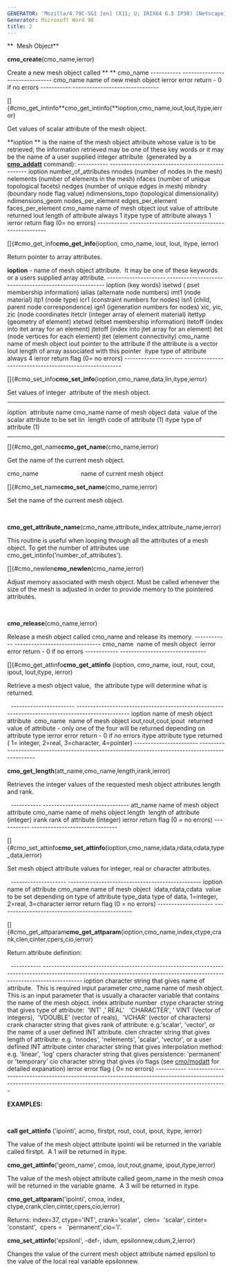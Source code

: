 ```yaml
---
GENERATOR: 'Mozilla/4.79C-SGI [en] (X11; U; IRIX64 6.5 IP30) [Netscape]'
Generator: Microsoft Word 98
title: 2
---
```


**  Mesh Object**

 **cmo\_create**(cmo\_name,ierror)

  Create a new mesh object called ** ** cmo\_name
    ----------- -------------------------------
    cmo\_name   name of new mesh object
    ierror      error return - 0 if no errors
    ----------- -------------------------------
 
 []{#cmo_get_intinfo**cmo\_get\_intinfo(**ioption,cmo\_name,iout,lout,itype,ierror)

  Get values of scalar attribute of the mesh object.

  **ioption ** is the name of the mesh object attribute whose value is
  to be retrieved; the information retrieved may be one of these key
  words or it may be the name of a user supplied integer attribute 
  (generated by a **[cmo\_addatt](commands/cmo/cmo_addatt.md)**
  command):
    ----------- ------------------------------------------------
    ioption     number\_of\_attributes
                nnodes (number of nodes in the mesh)
                nelements (number of elements in the mesh)
                nfaces (number of unique topological facets)
                nedges (number of unique edges in mesh)
                mbndry (boundary node flag value)
                ndimensions\_topo (topological dimensionality)
                ndimensions\_geom
                nodes\_per\_element
                edges\_per\_element
                faces\_per\_element
    cmo\_name   name of mesh object
    iout        value of attribute returned
    lout        length of attribute always 1
    itype       type of attribute always 1
    ierror      return flag (0= no errors)
    ----------- ------------------------------------------------
 
 []{#cmo_get_info**cmo\_get\_info**(ioption, cmo\_name, iout, lout,
 itype, ierror)

  Return pointer to array attributes.

  **ioption** - name of mesh object attribute.  It may be one of these
  keywords or a users supplied array attribute.
    --------------------- -------------------------------------------------------
    ioption (key words)   isetwd ( pset membership information)
                          ialias (alternate node numbers)
                          imt1 (node material)
                          itp1 (node type)
                          icr1 (constraint numbers for nodes)
                          isn1 (child, parent node correspondence)
                          ign1 (igeneration numbers for nodes)
                          xic, yic, zic (node coordinates
                          itetclr (integer array of element material)
                          itettyp (geometry of element)
                          xtetwd (eltset membership information)
                          itetoff (index into itet array for an element)
                          jtetoff (index into jtet array for an element)
                          itet (node vertices for each element)
                          jtet (element connectivity)
    cmo\_name             name of mesh object
    iout                  pointer to the attribute if the attribute is a vector
    lout                  length of array associated with this pointer 
    itype                 type of attribute always 4
    ierror                return flag (0= no errors)
    --------------------- -------------------------------------------------------
 
 []{#cmo_set_info**cmo\_set\_info**(ioption,cmo\_name,data,lin,itype,ierror)

 Set values of integer  attribute of the mesh object.

   ----------- -----------------------------------------
   ioption     attribute name
   cmo\_name   name of mesh object
   data        value of the scalar attribute to be set
   lin         length code of attribute (1)
   itype       type of attribute (1)
   ----------- -----------------------------------------

 []{#cmo_get_name**cmo\_get\_name**(cmo\_name,ierror)

  Get the name of the current mesh object.

  cmo\_name                         name of current mesh object

 []{#cmo_set_name**cmo\_set\_name**(cmo\_name,ierror)

  Set the name of the current mesh object.

  

 **cmo\_get\_attribute\_name**(cmo\_name,attribute\_index,attribute\_name,ierror)

  This routine is useful when looping through all the attributes of a
  mesh object. To get the number of attributes use
  cmo\_get\_intinfo('number\_of\_attributes').

 

 []{#cmo_newlen**cmo\_newlen**(cmo\_name,ierror)

  Adjust memory associated with mesh object. Must be called whenever
  the size of the mesh is adjusted in order to provide memory to the
  pointered attributes.

  

 **cmo\_release**(cmo\_name,ierror)

  Release a mesh object called cmo\_name and release its memory.
    ------------ -------------------------------
    cmo\_name    name of mesh object 
    ierror       error return - 0 if no errors
    ------------ -------------------------------
 
 []{#cmo_get_attinfo**cmo\_get\_attinfo** (ioption, cmo\_name, iout,
 rout, cout, ipout, lout,itype, ierror)

 Retrieve a mesh object value,  the attribute type will determine what
 is returned.

   
    ----------------------- -------------------------------------------------------------------------------------------------
    ioption                 name of mesh object attribute 
    cmo\_name               name of mesh object
    iout,rout,cout,ipout    returned value of attribute - only one of the four will be returned depending on attribute type
    ierror                  error return - 0 if no errors
    itype                   attribute type returned ( 1= integer, 2=real, 3=character, 4=pointer)
    ----------------------- -------------------------------------------------------------------------------------------------
 
 **cmo\_get\_length**(att\_name,cmo\_name,length,irank,ierror)

 Retrieves the integer values of the requested mesh object attributes
 length and rank.

   
    ----------- -------------------------------
    att\_name   name of mesh object attribute
    cmo\_name   name of mehs object
    length      length of attribute (integer)
    irank       rank of attribute (integer)
    ierror      return flag (0 = no errors)
    ----------- -------------------------------
 
 []{#cmo_set_attinfo**cmo\_set\_attinfo**(ioption,cmo\_name,idata,rdata,cdata,type\_data,ierror)

 Set mesh object attribute values for integer, real or character
 attributes.

   
    -------------------- ------------------------------------------------
    ioption              name of attribute
    cmo\_name            name of mesh object 
    idata,rdata,cdata    value to be set depending on type of attribute
    type\_data           type of data, 1=integer, 2=real, 3=character
    ierror               return flag (0 = no errors)
    -------------------- ------------------------------------------------
 
 []{#cmo_get_attparam**cmo\_get\_attparam**(ioption,cmo\_name,index,ctype,crank,clen,cinter,cpers,cio,ierror)

 Return attribute definition:

   
    ----------- --------------------------------------------------------------------------------------------------------------------------------------------------------------------------
    ioption     character string that gives name of attribute.  This is required input parameter
    cmo\_name   name of mesh object. This is an input parameter that is usually a character variable that contains the name of the mesh object.
    index       attribute number 
    ctype       character string that gives type of attribute:  'INT' ,' REAL'   'CHARACTER', ' VINT (Vector of integers),  'VDOUBLE' (vector of reals),  'VCHAR' (vector of characters)
    crank       character string that gives rank of attribute: e.g.'scalar', 'vector', or the name of a user defined INT attribute.
    clen        chracter string that gives length of attribute: e.g. 'nnodes', 'nelements', 'scalar', 'vector', or a user defined INT attribute
    cinter      character string that gives interpolation method: e.g. 'linear', 'log'
    cpers       character string that gives persistence: 'permanent' or 'temporary'
    cio         character string that gives i/o flags (see [cmo/modatt](commands/cmo/cmo_modatt.md) for detailed expanation)
    ierror      error flag ( 0= no errors)
    ----------- --------------------------------------------------------------------------------------------------------------------------------------------------------------------------
 
 **EXAMPLES:**

   

  **call get\_attinfo** ('ipointi', acmo, firstpt, rout, cout, ipout,
  itype, ierror)

  The value of the mesh object attribute ipointi wil be returned in
  the variable called firstpt.  A 1 will be returned in itype.
 
  **cmo\_get\_attinfo**('geom\_name', cmoa, iout,rout,gname,
  ipout,itype,ierror)

  The value of the mesh object attribute called geom\_name in the mesh
  cmoa will be returned in the variable gname.  A 3 will be returned
  in itype.
 
  **cmo\_get\_attparam**('ipointi', cmoa, index,
  ctype,crank,clen,cinter,cpers,cio,ierror)

  Returns: index=37, ctype='INT', crank='scalar',  clen=  'scalar',
  cinter=  'constant',  cpers =   'permanent',cio='l'.
 
  **cmo\_set\_attinfo**('epsilonl', -def-, idum,
  epsilonnew,cdum,2,ierror)

  Changes the value of the current mesh object attribute named
  epsilonl to the value of the local real variable epsilonnew.

   

   

 
